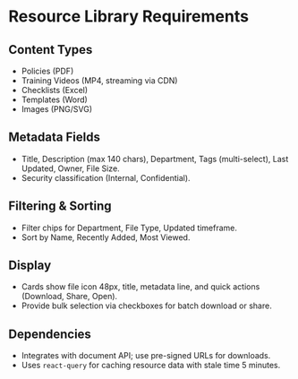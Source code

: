 # Resource Library Requirements

## Content Types
- Policies (PDF)
- Training Videos (MP4, streaming via CDN)
- Checklists (Excel)
- Templates (Word)
- Images (PNG/SVG)

## Metadata Fields
- Title, Description (max 140 chars), Department, Tags (multi-select), Last Updated, Owner, File Size.
- Security classification (Internal, Confidential).

## Filtering & Sorting
- Filter chips for Department, File Type, Updated timeframe.
- Sort by Name, Recently Added, Most Viewed.

## Display
- Cards show file icon 48px, title, metadata line, and quick actions (Download, Share, Open).
- Provide bulk selection via checkboxes for batch download or share.

## Dependencies
- Integrates with document API; use pre-signed URLs for downloads.
- Uses `react-query` for caching resource data with stale time 5 minutes.

